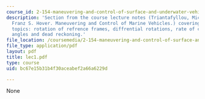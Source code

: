 ```yaml
---
course_id: 2-154-maneuvering-and-control-of-surface-and-underwater-vehicles-13-49-fall-2004
description: 'Section from the course lecture notes (Triantafyllou, Michael S., and
  Franz S. Hover. Maneuvering and Control of Marine Vehicles.) covering the following
  topics: rotation of refrence frames, diffrential rotations, rate of change of euler
  angles and dead reckoning.'
file_location: /coursemedia/2-154-maneuvering-and-control-of-surface-and-underwater-vehicles-13-49-fall-2004/bc67e15b31b4f30aceabef2a66a6229d_lec1.pdf
file_type: application/pdf
layout: pdf
title: lec1.pdf
type: course
uid: bc67e15b31b4f30aceabef2a66a6229d

---
```

None
